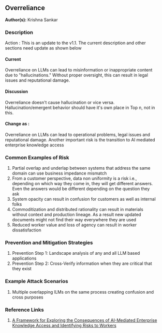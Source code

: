 

## Overreliance

**Author(s):** Krishna Sankar

### Description

Action : This is an update to the v1.1. The current description and other sections need update as shown below

#### Current
Overreliance on LLMs can lead to misinformation or inappropriate content due to "hallucinations." Without
proper oversight, this can result in legal issues and reputational damage.

#### Discussion
Overreliance doesn't cause hallucination or vice versa. Hallucination/emergent behavior should have it's own place in Top n, not in this.

#### Change as :
Overreliance on LLMs can lead to operational problems, legal issues and reputational damage. Another important risk is the transition to AI mediated enterprise knowledge access

### Common Examples of Risk

1. Partial overlap and underlap between systems that address the same domain can use business impedance mismatch
2. From a customer perspective, data non uniformity is a risk i.e., depending on which way they come in, they will get different answers. Even the answers would be different depending on the question they ask
3. System opacity can result in confusion for customers as well as internal folks
4. Commoditization and distributed rationality can result in materials without context and production lineage. As a result new updated documents might not find their way everywhere they are used 
5. Reduced worker value and loss of agency can result in worker dissatisfaction

### Prevention and Mitigation Strategies

1. Prevention Step 1: Landscape analysis of any and all LLM based applications
2. Prevention Step 2: Cross-Verify information when they are critical that they exist 

### Example Attack Scenarios

1. Multiple overlapping lLMs on the same process creating confusion and cross purposes

### Reference Links

1. [A Framework for Exploring the Consequences of AI-Mediated Enterprise Knowledge Access and Identifying Risks to Workers](https://www.microsoft.com/en-us/research/publication/a-framework-for-exploring-the-consequences-of-ai-mediated-enterprise-knowledge-access-and-identifying-risks-to-workers/)

